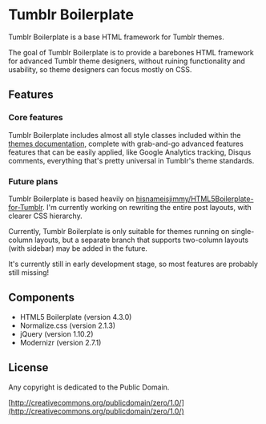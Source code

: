 # Tumblr Boilerplate

Tumblr Boilerplate is a base HTML framework for Tumblr themes.

The goal of Tumblr Boilerplate is to provide a barebones HTML framework for advanced Tumblr theme designers, without ruining functionality and usability, so theme designers can focus mostly on CSS.

## Features

### Core features

Tumblr Boilerplate includes almost all style classes included within the [themes documentation](http://www.tumblr.com/docs/en/custom_themes), complete with grab-and-go advanced features features that can be easily applied, like Google Analytics tracking, Disqus comments, everything that's pretty universal in Tumblr's theme standards.

### Future plans

Tumblr Boilerplate is based heavily on [hisnameisjimmy/HTML5Boilerplate-for-Tumblr](https://github.com/hisnameisjimmy/HTML5Boilerplate-for-Tumblr). I'm currently working on rewriting the entire post layouts, with clearer CSS hierarchy.

Currently, Tumblr Boilerplate is only suitable for themes running on single-column layouts, but a separate branch that supports two-column layouts (with sidebar) may be added in the future.

It's currently still in early development stage, so most features are probably still missing!

## Components

* HTML5 Boilerplate (version 4.3.0)
* Normalize.css (version 2.1.3)
* jQuery (version 1.10.2)
* Modernizr (version 2.7.1)

## License

Any copyright is dedicated to the Public Domain.

[http://creativecommons.org/publicdomain/zero/1.0/](http://creativecommons.org/publicdomain/zero/1.0/)